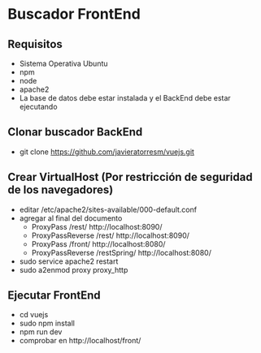 # Buscador FrontEnd

## Requisitos 
- Sistema Operativa Ubuntu
- npm
- node
- apache2
- La base de datos debe estar instalada y el BackEnd debe estar ejecutando

## Clonar buscador BackEnd
- git clone https://github.com/javieratorresm/vuejs.git

## Crear VirtualHost (Por restricción de seguridad de los navegadores)
- editar /etc/apache2/sites-available/000-default.conf
- agregar al final del documento
  * ProxyPass /rest/ http://localhost:8090/
  * ProxyPassReverse /rest/ http://localhost:8090/
  *	ProxyPass /front/ http://localhost:8080/
  *	ProxyPassReverse /restSpring/ http://localhost:8080/
- sudo service apache2 restart 
- sudo a2enmod proxy proxy_http

## Ejecutar FrontEnd
- cd vuejs
- sudo npm install
- npm run dev
- comprobar en http://localhost/front/
